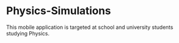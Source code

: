 # Physics-Simulations
This mobile application is targeted at school and university students studying Physics.
